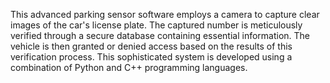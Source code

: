 This advanced parking sensor software employs a camera to capture clear images of the car's license plate. The captured number is meticulously verified through a secure database containing essential information. The vehicle is then granted or denied access based on the results of this verification process. This sophisticated system is developed using a combination of Python and C++ programming languages.
